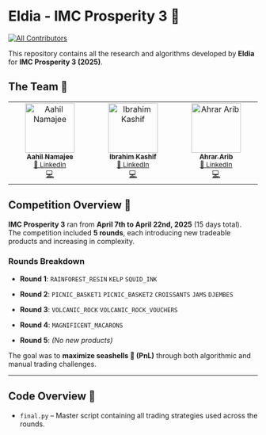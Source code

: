 # Eldia - IMC Prosperity 3 🐚

[![All Contributors](https://img.shields.io/badge/all_contributors-3-orange.svg?style=flat-square)](#contributors-)

This repository contains all the research and algorithms developed by **Eldia** for **IMC Prosperity 3 (2025)**.

## The Team 🕺

<table>
  <tbody>
    <tr>
      <td align="center" valign="top" width="14.28%">
        <a href="https://github.com/aahiill">
          <img src="https://avatars.githubusercontent.com/u/46938400?v=4" width="100px;" alt="Aahil Namajee"/>
          <br /><sub><b>Aahil Namajee</b></sub></a>
        <br /><sub><a href="https://www.linkedin.com/in/aahil-namajee/" title="LinkedIn">🔗 LinkedIn</a></sub>
        <br />
         <a href="https://github.com/aahiill/IMC-Prosperity-3/commits?author=aahiill" title="Code">💻</a>
      </td>
      <td align="center" valign="top" width="14.28%">
        <a href="https://github.com/Kashof1">
          <img src="https://avatars.githubusercontent.com/u/94566109?v=4" width="100px;" alt="Ibrahim Kashif"/>
          <br /><sub><b>Ibrahim Kashif</b></sub></a>
        <br /><sub><a href="https://www.linkedin.com/in/ibrahim-kashif-153a0025a/" title="LinkedIn">🔗 LinkedIn</a></sub>
        <br />
        <a href="https://github.com/aahiill/IMC-Prosperity-3/commits?author=Kashof1" title="Code">💻</a>
      </td>
      <td align="center" valign="top" width="14.28%">
        <a href="https://github.com/AhrarArib">
          <img src="https://avatars.githubusercontent.com/u/106666601?v=4" width="100px;" alt="Ahrar Arib"/>
          <br /><sub><b>Ahrar Arib</b></sub></a>
        <br /><sub><a href="https://www.linkedin.com/in/ahrar-arib/" title="LinkedIn">🔗 LinkedIn</a></sub>
        <br /><a href="https://github.com/aahiill/IMC-Prosperity-3/commits?author=AhrarArib" title="Code">💻</a>
      </td>
  </tbody>
</table>


## Competition Overview 📅

**IMC Prosperity 3** ran from **April 7th to April 22nd, 2025** (15 days total).  
The competition included **5 rounds**, each introducing new tradeable products and increasing in complexity.

### Rounds Breakdown

- **Round 1**:  `RAINFOREST_RESIN`  `KELP`  `SQUID_INK`

- **Round 2**:  `PICNIC_BASKET1`  `PICNIC_BASKET2`  `CROISSANTS`  `JAMS`  `DJEMBES`

- **Round 3**:  `VOLCANIC_ROCK`  `VOLCANIC_ROCK_VOUCHERS`

- **Round 4**:  `MAGNIFICENT_MACARONS`

- **Round 5**:  *(No new products)*



The goal was to **maximize seashells 🐚 (PnL)** through both algorithmic and manual trading challenges.

---

## Code Overview 📂

- `final.py` – Master script containing all trading strategies used across the rounds.